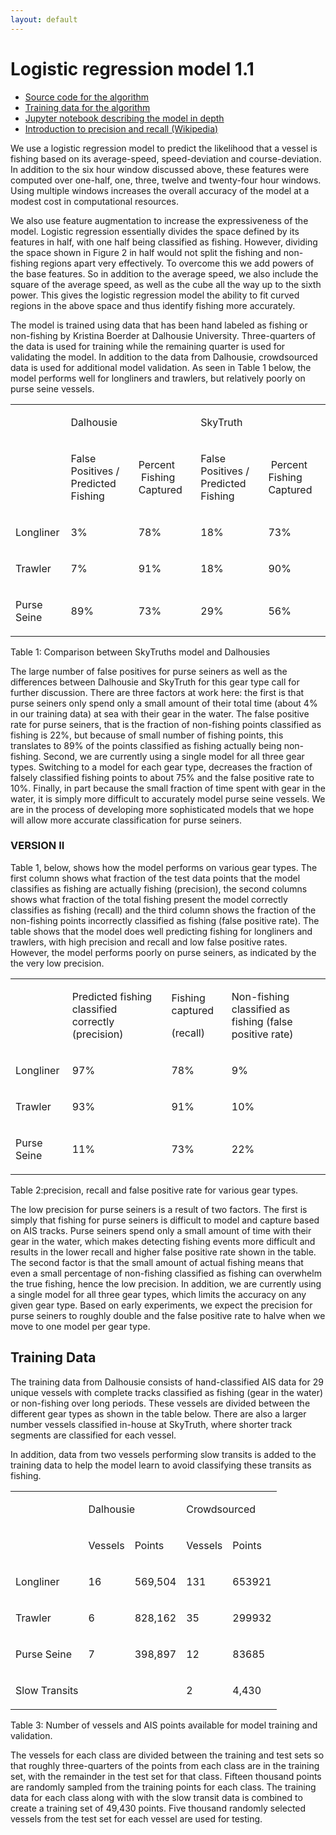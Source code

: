 ```yaml
---
layout: default
---
```


# Logistic regression model 1.1

* [Source code for the algorithm](https://github.com/GlobalFishingWatch/vessel-scoring)
* [Training data for the algorithm](anonymized.html)
* [Jupyter notebook describing the model in depth](https://github.com/GlobalFishingWatch/vessel-scoring/blob/master/notebooks/Model-Descriptions.ipynb)
* [Introduction to precision and recall (Wikipedia)](https://en.wikipedia.org/wiki/Precision_and_recall)

We use a logistic regression model to predict the likelihood that a
vessel is fishing based on its average-speed, speed-deviation and
course-deviation. In addition to the six hour window discussed above,
these features were computed over one-half, one, three, twelve and
twenty-four hour windows. Using multiple windows increases the overall
accuracy of the model at a modest cost in computational resources.

We also use feature augmentation to increase the expressiveness of the
model. Logistic regression essentially divides the space defined by
its features in half, with one half being classified as fishing.
However, dividing the space shown in Figure 2 in half would not split
the fishing and non-fishing regions apart very effectively. To
overcome this we add powers of the base features. So in addition to
the average speed, we also include the square of the average speed, as
well as the cube all the way up to the sixth power. This gives the
logistic regression model the ability to fit curved regions in the
above space and thus identify fishing more accurately.

The model is trained using data that has been hand labeled as fishing
or non-fishing by Kristina Boerder at Dalhousie University.
Three-quarters of the data is used for training while the remaining
quarter is used for validating the model. In addition to the data from
Dalhousie, crowdsourced data is used for additional model validation.
As seen in Table 1 below, the model performs well for longliners and
trawlers, but relatively poorly on purse seine vessels.

<table><tbody><tr><td colspan="1" rowspan="1"><p><span></span></p></td><td colspan="2" rowspan="1"><p><span>Dalhousie </span></p></td><td colspan="2" rowspan="1"><p><span>SkyTruth</span></p></td></tr><tr><td colspan="1" rowspan="1"><p><span></span></p></td><td colspan="1" rowspan="1"><p><span>False Positives / Predicted Fishing</span></p></td><td colspan="1" rowspan="1"><p><span>Percent &nbsp;Fishing Captured</span></p></td><td colspan="1" rowspan="1"><p><span>False Positives / Predicted Fishing</span></p></td><td colspan="1" rowspan="1"><p><span>&nbsp;Percent Fishing Captured</span></p></td></tr><tr><td colspan="1" rowspan="1"><p><span>Longliner</span></p></td><td colspan="1" rowspan="1"><p><span>3%</span></p></td><td colspan="1" rowspan="1"><p><span>78%</span></p></td><td colspan="1" rowspan="1"><p><span>18%</span></p></td><td colspan="1" rowspan="1"><p><span>73%</span></p></td></tr><tr><td colspan="1" rowspan="1"><p><span>Trawler</span></p></td><td colspan="1" rowspan="1"><p><span>7%</span></p></td><td colspan="1" rowspan="1"><p><span>91%</span></p></td><td colspan="1" rowspan="1"><p><span>18%</span></p></td><td colspan="1" rowspan="1"><p><span>90%</span></p></td></tr><tr><td colspan="1" rowspan="1"><p><span>Purse Seine</span></p></td><td colspan="1" rowspan="1"><p><span>89%</span></p></td><td colspan="1" rowspan="1"><p><span>73%</span></p></td><td colspan="1" rowspan="1"><p><span>29%</span></p></td><td colspan="1" rowspan="1"><p><span>56%</span></p></td></tr></tbody></table>
Table 1: Comparison between SkyTruths model and Dalhousies

The large number of false positives for purse seiners as well as the
differences between Dalhousie and SkyTruth for this gear type call for
further discussion. There are three factors at work here: the first is
that purse seiners only spend only a small amount of their total time
(about 4% in our training data) at sea with their gear in the water.
The false positive rate for purse seiners, that is the fraction of
non-fishing points classified as fishing is 22%, but because of small
number of fishing points, this translates to 89% of the points
classified as fishing actually being non-fishing. Second, we are
currently using a single model for all three gear types. Switching to
a model for each gear type, decreases the fraction of falsely
classified fishing points to about 75% and the false positive rate to
10%. Finally, in part because the small fraction of time spent with
gear in the water, it is simply more difficult to accurately model
purse seine vessels. We are in the process of developing more
sophisticated models that we hope will allow more accurate
classification for purse seiners.

### VERSION II

Table 1, below, shows how the model performs on various gear types.
The first column shows what fraction of the test data points that the
model classifies as fishing are actually fishing (precision), the
second columns shows what fraction of the total fishing present the
model correctly classifies as fishing (recall) and the third column
shows the fraction of the non-fishing points incorrectly classified as
fishing (false positive rate). The table shows that the model does
well predicting fishing for longliners and trawlers, with high
precision and recall and low false positive rates. However, the model
performs poorly on purse seiners, as indicated by the the very low
precision.

<table><tbody><tr><td colspan="1" rowspan="1"><p><span></span></p></td><td colspan="1" rowspan="1"><p><span>Predicted fishing classified correctly (precision) </span></p></td><td colspan="1" rowspan="1"><p><span>Fishing captured</span></p><p><span>(recall)</span></p></td><td colspan="1" rowspan="1"><p><span>Non-fishing classified as fishing (false positive rate)</span></p></td></tr><tr><td colspan="1" rowspan="1"><p><span>Longliner</span></p></td><td colspan="1" rowspan="1"><p><span>97%</span></p></td><td colspan="1" rowspan="1"><p><span>78%</span></p></td><td colspan="1" rowspan="1"><p><span>9%</span></p></td></tr><tr><td colspan="1" rowspan="1"><p><span>Trawler</span></p></td><td colspan="1" rowspan="1"><p><span>93%</span></p></td><td colspan="1" rowspan="1"><p><span>91%</span></p></td><td colspan="1" rowspan="1"><p><span>10%</span></p></td></tr><tr><td colspan="1" rowspan="1"><p><span>Purse Seine</span></p></td><td colspan="1" rowspan="1"><p><span>11%</span></p></td><td colspan="1" rowspan="1"><p><span>73%</span></p></td><td colspan="1" rowspan="1"><p><span>22%</span></p></td></tr></tbody></table>
Table 2:precision, recall and false positive rate for various gear types.

The low precision for purse seiners is a result of two factors. The
first is simply that fishing for purse seiners is difficult to model
and capture based on AIS tracks. Purse seiners spend only a small
amount of time with their gear in the water, which makes detecting
fishing events more difficult and results in the lower recall and
higher false positive rate shown in the table. The second factor is
that the small amount of actual fishing means that even a small
percentage of non-fishing classified as fishing can overwhelm the true
fishing, hence the low precision. In addition, we are currently using
a single model for all three gear types, which limits the accuracy on
any given gear type. Based on early experiments, we expect the
precision for purse seiners to roughly double and the false positive
rate to halve when we move to one model per gear type.


## Training Data

The training data from Dalhousie consists of hand-classified AIS data
for 29 unique vessels with complete tracks classified as fishing (gear
in the water) or non-fishing over long periods. These vessels are
divided between the different gear types as shown in the table below.
There are also a larger number vessels classified in-house at
SkyTruth, where shorter track segments are classified for each vessel.

In addition, data from two vessels performing slow transits is added
to the training data to help the model learn to avoid classifying
these transits as fishing.

<table><tbody><tr><td colspan="1" rowspan="1"><p><span></span></p></td><td colspan="2" rowspan="1"><p><span>Dalhousie </span></p></td><td colspan="2" rowspan="1"><p><span>Crowdsourced</span></p></td></tr><tr><td colspan="1" rowspan="1"><p><span></span></p></td><td colspan="1" rowspan="1"><p><span>Vessels</span></p></td><td colspan="1" rowspan="1"><p><span>Points</span></p></td><td colspan="1" rowspan="1"><p><span>Vessels</span></p></td><td colspan="1" rowspan="1"><p><span>Points</span></p></td></tr><tr><td colspan="1" rowspan="1"><p><span>Longliner</span></p></td><td colspan="1" rowspan="1"><p><span>16</span></p></td><td colspan="1" rowspan="1"><p><span>569,504</span></p></td><td colspan="1" rowspan="1"><p><span>131</span></p></td><td colspan="1" rowspan="1"><p><span>653921</span></p></td></tr><tr><td colspan="1" rowspan="1"><p><span>Trawler</span></p></td><td colspan="1" rowspan="1"><p><span>6</span></p></td><td colspan="1" rowspan="1"><p><span>828,162</span></p></td><td colspan="1" rowspan="1"><p><span>35</span></p></td><td colspan="1" rowspan="1"><p><span>299932</span></p></td></tr><tr><td colspan="1" rowspan="1"><p><span>Purse Seine</span></p></td><td colspan="1" rowspan="1"><p><span>7</span></p></td><td colspan="1" rowspan="1"><p><span>398,897</span></p></td><td colspan="1" rowspan="1"><p><span>12</span></p></td><td colspan="1" rowspan="1"><p><span>83685</span></p></td></tr><tr><td colspan="1" rowspan="1"><p><span>Slow Transits</span></p></td><td colspan="1" rowspan="1"><p><span></span></p></td><td colspan="1" rowspan="1"><p><span></span></p></td><td colspan="1" rowspan="1"><p><span>2</span></p></td><td colspan="1" rowspan="1"><p><span>4,430</span></p></td></tr></tbody></table>
Table 3: Number of vessels and AIS points available for model training and validation.

The vessels for each class are divided between the training and test
sets so that roughly three-quarters of the points from each class are
in the training set, with the remainder in the test set for that
class. Fifteen thousand points are randomly sampled from the training
points for each class. The training data for each class along with
with the slow transit data is combined to create a training set of
49,430 points. Five thousand randomly selected vessels from the test
set for each vessel are used for testing.
